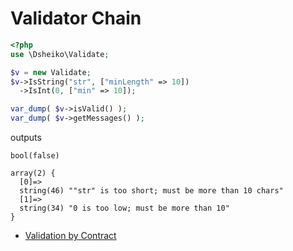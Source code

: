 # Validator Chain

```php
<?php
use \Dsheiko\Validate;

$v = new Validate;
$v->IsString("str", ["minLength" => 10])
  ->IsInt(0, ["min" => 10]);

var_dump( $v->isValid() );
var_dump( $v->getMessages() );
```

outputs
```
bool(false)

array(2) {
  [0]=>
  string(46) ""str" is too short; must be more than 10 chars"
  [1]=>
  string(34) "0 is too low; must be more than 10"
}

```

* [Validation by Contract](./validation-by-contract.md)